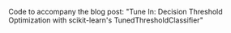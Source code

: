 Code to accompany the blog post: "Tune In: Decision Threshold Optimization with scikit-learn's TunedThresholdClassifier"
